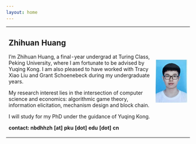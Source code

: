 ```yaml
---
layout: home
---
```



<table>
    <tr>
        <td width="80%">
            <h2 class="mb-0">Zhihuan
                <span class="text-primary">Huang</span>
            </h2>
            <p>I’m Zhihuan Huang, a final-year undergrad at Turing Class, Peking University, where I am fortunate to be advised by Yuqing Kong. I am also pleased to have worked with Tracy Xiao Liu and Grant Schoenebeck during my undergraduate years.</p>
            <p>My research interest lies in the intersection of computer science and economics: algorithmic game theory, information elicitation, mechanism design and block chain.</p>
            <p>I will study for my PhD under the guidance of Yuqing Kong.</p>
            <p><b>contact: nbdhhzh [at] pku [dot] edu [dot] cn</b></p>
        </td>
        <td width="20%">
            <img src="/1.jpg" width="100%">
        </td>
    </tr>
</table>